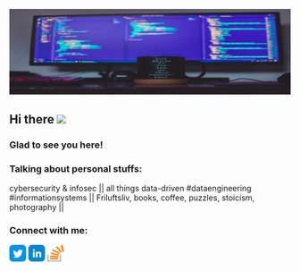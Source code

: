 ![Banner](https://github.com/pmclamas/pmclamas/blob/main/github-profile-cover.jpg)

<!-- welcome message -->
<h2>Hi there <img src="https://media.giphy.com/media/hvRJCLFzcasrR4ia7z/giphy.gif" width="25px"></h2>

<h3>Glad to see you here!</h3>

<!-- Personal Stuffs -->
<h3> Talking about personal stuffs:</h3>
cybersecurity & infosec || all things data-driven #dataengineering #informationsystems || Friluftsliv, books, coffee, puzzles, stoicism, photography ||

<!-- Connect with me -->
<h3 align="left">Connect with me:</h3>
<p align="left">

<a href="https://twitter.com/pmclamaz" target="_blank" rel="noopener noreferrer"><img align="center" src="https://github.com/pmclamas/pmclamas/blob/main/assets/twitter.svg" alt="pmclamaz" height="30" width="30" /></a>
<a href="https://linkedin.com/in/pmclamas" target="_blank" rel="noopener noreferrer"><img align="center" src="https://github.com/pmclamas/pmclamas/blob/main/assets/linkedin.svg" alt="pmclamas" height="30" width="30" /></a>
<a href="https://stackoverflow.com/users/6084776/pedro-lamas?tab=profile" target="_blank" rel="noopener noreferrer"><img align="center" src="https://github.com/pmclamas/pmclamas/blob/main/assets/stackoverflow.svg" alt="pmclamas" height="30" width="30" /></a>